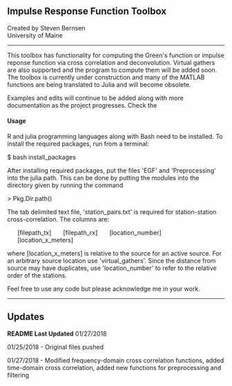 ## Impulse Response Function Toolbox

Created by Steven Bernsen  
University of Maine  

---
This toolbox has functionality for computing the Green's function or impulse
reponse function via cross correlation and deconvolution. Virtual gathers are
also supported and the program to compute them will be added soon. The toolbox
is currently under construction and many of the MATLAB functions are being
translated to Julia and will become obsolete.

Examples and edits will continue to be added along with more documentation as the project progresses. Check the

#### Usage ####

R and julia programming languages along with Bash need to be installed. To install the required packages, run from a terminal:  

$ bash install_packages

After installing required packages, put the files 'EGF' and 'Preprocessing' into the julia path. This can be done by putting the modules into the directory given by running the command  

\> Pkg.Dir.path()

The tab delimited text file, 'station_pairs.txt' is required for station-station cross-correlation. The columns are:

&nbsp;&nbsp;&nbsp;&nbsp;&nbsp;&nbsp;[filepath_tx]
&nbsp;&nbsp;&nbsp;&nbsp;&nbsp;&nbsp;[filepath_rx]
&nbsp;&nbsp;&nbsp;&nbsp;&nbsp;&nbsp;[location_number]
&nbsp;&nbsp;&nbsp;&nbsp;&nbsp;&nbsp;[location_x_meters]  

where [location_x_meters] is relative to the source for an active source. For an
arbitrary source location use 'virtual_gathers'. Since the distance from source
may have duplicates, use 'location_number' to refer to the
relative order of the stations.



Feel free to use any code but please acknowledge me in your work.


---  
## Updates
__README Last Updated__ 01/27/2018  

01/25/2018 - Original files pushed  

01/27/2018 -  Modified frequency-domain cross correlation functions, added time-domain cross correlation, added new functions for preprocessing and 
filtering
